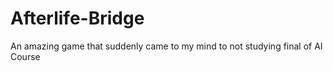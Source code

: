 # Afterlife-Bridge
 An amazing game that suddenly came to my mind to not studying final of AI Course
